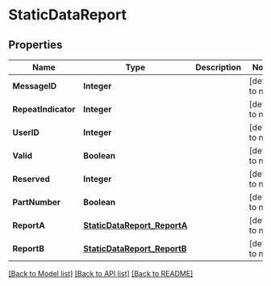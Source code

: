 # StaticDataReport
## Properties

| Name | Type | Description | Notes |
|------------ | ------------- | ------------- | -------------|
| **MessageID** | **Integer** |  | [default to null] |
| **RepeatIndicator** | **Integer** |  | [default to null] |
| **UserID** | **Integer** |  | [default to null] |
| **Valid** | **Boolean** |  | [default to null] |
| **Reserved** | **Integer** |  | [default to null] |
| **PartNumber** | **Boolean** |  | [default to null] |
| **ReportA** | [**StaticDataReport_ReportA**](StaticDataReport_ReportA.md) |  | [default to null] |
| **ReportB** | [**StaticDataReport_ReportB**](StaticDataReport_ReportB.md) |  | [default to null] |

[[Back to Model list]](../README.md#documentation-for-models) [[Back to API list]](../README.md#documentation-for-api-endpoints) [[Back to README]](../README.md)

